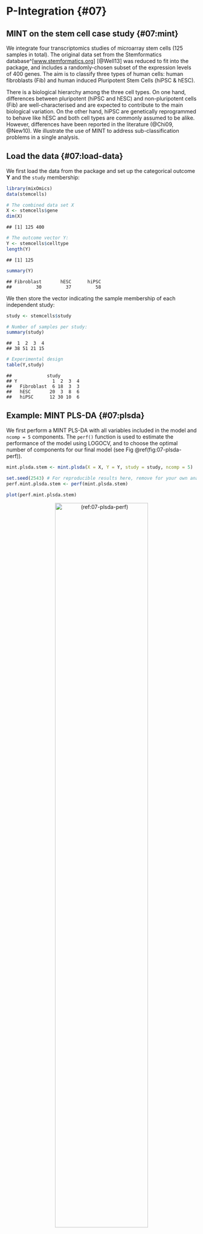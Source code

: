 






# P-Integration {#07}



## MINT on the stem cell case study {#07:mint}

We integrate four transcriptomics studies of microarray stem cells (125 samples in total). The original data set from the Stemformatics database^[www.stemformatics.org] [@Well13] was reduced to fit into the package, and includes a randomly-chosen subset of the expression levels of 400 genes. The aim is to classify three types of human cells: human fibroblasts (Fib) and human induced Pluripotent Stem Cells (hiPSC & hESC). 

There is a biological hierarchy among the three cell types. On one hand, differences between pluripotent (hiPSC and hESC) and non-pluripotent cells (Fib) are well-characterised and are expected to contribute to the main biological variation. On the other hand, hiPSC are genetically reprogrammed to behave like hESC and both cell types are commonly assumed to be alike. However, differences have been reported in the literature (@Chi09, @New10). We illustrate the use of MINT to address sub-classification problems in a single analysis.

## Load the data {#07:load-data}

We first load the data from the package and set up the categorical outcome $\boldsymbol Y$ and the `study` membership:


```r
library(mixOmics)
data(stemcells)

# The combined data set X
X <- stemcells$gene
dim(X)
```

```
## [1] 125 400
```

```r
# The outcome vector Y:  
Y <- stemcells$celltype 
length(Y) 
```

```
## [1] 125
```

```r
summary(Y)
```

```
## Fibroblast       hESC      hiPSC 
##         30         37         58
```

We then store the vector indicating the sample membership of each independent study:


```r
study <- stemcells$study

# Number of samples per study:
summary(study)
```

```
##  1  2  3  4 
## 38 51 21 15
```

```r
# Experimental design
table(Y,study)
```

```
##             study
## Y             1  2  3  4
##   Fibroblast  6 18  3  3
##   hESC       20  3  8  6
##   hiPSC      12 30 10  6
```


## Example: MINT PLS-DA {#07:plsda}

We first perform a MINT PLS-DA with all variables included in the model and `ncomp = 5` components. The `perf()` function is used to estimate the performance of the model using LOGOCV, and to choose the optimal number of components for our final model (see Fig \@ref(fig:07-plsda-perf)).



```r
mint.plsda.stem <- mint.plsda(X = X, Y = Y, study = study, ncomp = 5)

set.seed(2543) # For reproducible results here, remove for your own analyses
perf.mint.plsda.stem <- perf(mint.plsda.stem) 

plot(perf.mint.plsda.stem)
```

<div class="figure" style="text-align: center">
<img src="Figures/N-Integration/07-plsda-perf-1.png" alt="(ref:07-plsda-perf)" width="70%" />
<p class="caption">(\#fig:07-plsda-perf)(ref:07-plsda-perf)</p>
</div>

(ref:07-plsda-perf) **Choosing the number of components in `mint.plsda` using `perf()` with LOGOCV in the `stemcells` study**. Classification error rates (overall and balanced, see Module 2) are represented on the y-axis with respect to the number of components on the x-axis for each prediction distance (see Module 3 and Extra Reading material 'PLS-DA appendix'). The plot shows that the error rate reaches a minimum from 1 component with the BER and centroids distance.


Based on the performance plot (Figure \@ref(fig:07-plsda-perf)), `ncomp = 2` seems to achieve the best performance for the centroid distance, and `ncomp = 1` for the Mahalanobis distance in terms of BER. Additional numerical outputs such as the BER and overall error rates per component, and the error rates per class and per prediction distance, can be output:


```r
perf.mint.plsda.stem$global.error$BER
# Type also:
# perf.mint.plsda.stem$global.error
```

```
##        max.dist centroids.dist mahalanobis.dist
## comp1 0.3803556      0.3333333        0.3333333
## comp2 0.3519556      0.3320000        0.3725111
## comp3 0.3499556      0.3384000        0.3232889
## comp4 0.3541111      0.3427778        0.3898000
## comp5 0.3353778      0.3268667        0.3097111
```


While we may want to focus our interpretation on the first component, we run a final MINT PLS-DA model for `ncomp = 2` to obtain 2D graphical outputs (Figure \@ref(fig:07-plsda-sample-plot1)):


```r
final.mint.plsda.stem <- mint.plsda(X = X, Y = Y, study = study, ncomp = 2)

#final.mint.plsda.stem # Lists the different functions

plotIndiv(final.mint.plsda.stem, legend = TRUE, title = 'MINT PLS-DA', 
          subtitle = 'stem cell study', ellipse = T)
```

<div class="figure" style="text-align: center">
<img src="Figures/N-Integration/07-plsda-sample-plot1-1.png" alt="(ref:07-plsda-sample-plot1)" width="70%" />
<p class="caption">(\#fig:07-plsda-sample-plot1)(ref:07-plsda-sample-plot1)</p>
</div>

(ref:07-plsda-sample-plot1)  **Sample plot from the MINT PLS-DA performed on the `stemcells` gene expression data**. Samples are projected into the space spanned by the first two components. Samples are coloured by their cell types and symbols indicate the study membership. Component 1 discriminates <span style='color: #388ECC;'>fibroblast</span> vs. the others, while component 2 discriminates some of the <span style='color: #585858;'>hiPSC</span> vs. <span style='color: #F68B33;'>hESC</span>.  

The sample plot (Fig \@ref(fig:07-plsda-sample-plot1)) shows that <span style='color: #388ECC;'>fibroblast</span> are separated on the first component. We observe that while deemed not crucial for an optimal discrimination, the second component seems to help separate <span style='color: #F68B33;'>hESC</span> and <span style='color: #585858;'>hiPSC</span> further. The effect of study after MINT modelling is not strong. 

We can compare this output to a classical PLS-DA to visualise the study effect (Figure \@ref(fig:07-plsda-sample-plot2)):


```r
plsda.stem <- plsda(X = X, Y = Y, ncomp = 2)

plotIndiv(plsda.stem, pch = study,
          legend = TRUE, title = 'Classic PLS-DA',
          legend.title = 'Cell type', legend.title.pch = 'Study')
```

<div class="figure" style="text-align: center">
<img src="Figures/N-Integration/07-plsda-sample-plot2-1.png" alt="(ref:07-plsda-sample-plot2)" width="70%" />
<p class="caption">(\#fig:07-plsda-sample-plot2)(ref:07-plsda-sample-plot2)</p>
</div>

(ref:07-plsda-sample-plot2)  **Sample plot from a classic PLS-DA performed on the `stemcells` gene expression data** that highlights the study effect (indicated by symbols). Samples are projected into the space spanned by the first two components. We still do observe some discrimination between the cell types. 


## Example: MINT sPLS-DA {#07:splsda}

The MINT PLS-DA model shown earlier is built on all 400 genes in $\boldsymbol X$, many of which may be uninformative to characterise the different classes. Here we aim to identify a small subset of genes that best discriminate the classes.

### Number of variables to select {#07:splsda-tuning}

We can choose the `keepX` parameter using the `tune()` function for a MINT object. The function performs LOGOCV for different values of `test.keepX` provided on each component, and no repeat argument is needed. Based on the mean classification error rate (overall error rate or BER) and a centroids distance, we output the optimal number of variables `keepX` to be included in the final model.


```r
set.seed(2543)  # For a reproducible result here, remove for your own analyses
tune.mint.splsda.stem <- tune(X = X, Y = Y, study = study, 
                 ncomp = 2, test.keepX = seq(1, 100, 1),
                 method = 'mint.splsda', #Specify the method
                 measure = 'BER',
                 dist = "centroids.dist",
                 nrepeat = 3)

#tune.mint.splsda.stem # Lists the different types of outputs

# Mean error rate per component and per tested keepX value:
#tune.mint.splsda.stem$error.rate[1:5,]
```


The optimal number of variables to select on each specified component:

```r
tune.mint.splsda.stem$choice.keepX
```

```
## comp1 comp2 
##    24     1
```



```r
plot(tune.mint.splsda.stem)
```

<div class="figure" style="text-align: center">
<img src="Figures/N-Integration/07-splsda-tuning-plot-1.png" alt="(ref:07-splsda-tuning-plot)" width="70%" />
<p class="caption">(\#fig:07-splsda-tuning-plot)(ref:07-splsda-tuning-plot)</p>
</div>

(ref:07-splsda-tuning-plot) **Tuning `keepX` in MINT sPLS-DA performed on the `stemcells` gene expression data.** Each coloured line represents the balanced error rate (y-axis) per component across all tested `keepX` values (x-axis). The diamond indicates the optimal `keepX` value on a particular component which achieves the lowest classification error rate as determined with a one-sided $t-$test across the studies. 

The tuning plot in Figure \@ref(fig:07-splsda-tuning-plot) indicates the optimal number of variables to select on component 1 (24) and on component 2 (1). In fact, whilst the BER decreases with the addition of component 2, the standard deviation remains large, and thus only one component is optimal. However, the addition of this second component is useful for the graphical outputs, and also to attempt to discriminate the hESC and hiPCS cell types.

Note:

- *As shown in the quick start example, the tuning step can be omitted if you prefer to set arbitrary `keepX` values.*

### Final MINT sPLS-DA model {#07:splsda-final}

Following the tuning results, our final model is as follows (we still choose a model with two components in order to obtain 2D graphics):


```r
final.mint.splsda.stem <- mint.splsda(X = X, Y = Y, study = study, ncomp = 2,  
                              keepX = tune.mint.splsda.stem$choice.keepX)

#mint.splsda.stem.final # Lists useful functions that can be used with a MINT object
```


### Sample plots {#07:splsda-sample-plots}

The samples can be projected on the global components or alternatively using the partial components from each study (Fig \@ref(fig:07-splsda-sample-plots)). 


```r
plotIndiv(final.mint.splsda.stem, study = 'global', legend = TRUE, 
          title = 'Stem cells, MINT sPLS-DA', 
          subtitle = 'Global', ellipse = T)
```


```r
plotIndiv(final.mint.splsda.stem, study = 'all.partial', legend = TRUE, 
          title = 'Stem cells, MINT sPLS-DA', 
          subtitle = paste("Study",1:4))
```


<div class="figure" style="text-align: center">
<img src="Figures/MINT/07-splsda-sample-plot1-1.png" alt="(ref:07-splsda-sample-plots)" width="50%" /><img src="Figures/MINT/07-splsda-sample-plot2-1.png" alt="(ref:07-splsda-sample-plots)" width="50%" />
<p class="caption">(\#fig:07-splsda-sample-plots)(ref:07-splsda-sample-plots)</p>
</div>

(ref:07-splsda-sample-plots)  **Sample plots from the MINT sPLS-DA performed on the `stemcells` gene expression data**. Samples are projected into the space spanned by the first two components. Samples are coloured by their cell types and symbols indicate study membership.  (a) Global components from the model with 95\% ellipse confidence intervals around each sample class. (b) Partial components per study show a good agreement across studies.  Component 1 discriminates <span style='color: #388ECC;'>fibroblast</span> vs. the rest, component 2 discriminates further <span style='color: #F68B33;'>hESC</span> vs. <span style='color: #585858;'>hiPSC</span>. 

The visualisation of the partial components enables us to examine each study individually and check that the model is able to extract a good agreement between studies. 



### Variable plots {#07:splsda-variable-plots}


#### Correlation circle plot {#07:splsda-correlation-plot}

We can examine our molecular signature selected with MINT sPLS-DA. The correlation circle plot, presented in Module 2, highlights the contribution of each selected transcript to each component (close to the large circle), and their correlation (clusters of variables) in Figure \@ref(fig:07-splsda-correlation-plot2):


```r
plotVar(final.mint.splsda.stem)
```

<img src="Figures/N-Integration/07-splsda-correlation-plot1-1.png" width="70%" style="display: block; margin: auto;" />

<!-- Code below to highlight specific genes -->

<div class="figure" style="text-align: center">
<img src="Figures/N-Integration/07-splsda-correlation-plot2-1.png" alt="(ref:07-splsda-correlation-plot2)" width="70%" />
<p class="caption">(\#fig:07-splsda-correlation-plot2)(ref:07-splsda-correlation-plot2)</p>
</div>

(ref:07-splsda-correlation-plot2) **Correlation circle plot representing the genes selected by MINT sPLS-DA performed on the `stemcells` gene expression data** to examine the association of the genes selected on the first two components. We mainly observe two groups of genes, either <span style='color: #009E73;'>positively</span> or <span style='color: #CC79A7;'>negatively</span> associated with component 1 along the x-axis. This graphic should be interpreted in conjunction with the sample plot.


We observe a <span style='color: #CC79A7;'>subset of genes that are strongly correlated and negatively</span> associated to component 1 (negative values on the x-axis), which are likely to characterise the groups of samples hiPSC and hESC, and a <span style='color: #009E73;'>subset of genes positively</span> associated to component 1 that may characterise the fibroblast samples (and are negatively correlated to the previous group of genes). 

Note:

- *We can use the `var.name` argument to show gene name ID, as shown in Module 3 for PLS-DA.*

#### Clustered Image Maps {#07:splsda-cim}

The Clustered Image Map represents the expression levels of the gene signature per sample, similar to a PLS-DA object (see Module 3). Here we use the default Euclidean distance and Complete linkage in Figure \@ref(fig:07-splsda-cim) for a specific component (here 1): 


```r
# If facing margin issues, use either X11() or save the plot using the
# arguments save and name.save
cim(final.mint.splsda.stem, comp = 1, margins=c(10,5), 
    row.sideColors = color.mixo(as.numeric(Y)), row.names = FALSE,
    title = "MINT sPLS-DA, component 1")
```

<div class="figure" style="text-align: center">
<img src="Figures/N-Integration/07-splsda-cim-1.png" alt="(ref:07-splsda-cim)" width="70%" />
<p class="caption">(\#fig:07-splsda-cim)(ref:07-splsda-cim)</p>
</div>

(ref:07-splsda-cim) **Clustered Image Map of the genes selected by MINT sPLS-DA on the `stemcells` gene expression data for component 1 only**. A hierarchical clustering based on the gene expression levels of the selected genes on component 1, with samples in rows coloured according to cell type showing a separation of the <span style='color: #388ECC;'>fibroblast</span> vs. the other cell types.

As expected and observed from the sample plot Figure \@ref(fig:07-splsda-sample-plots), we observe in the CIM that the expression of the genes selected on component 1 discriminates primarily the <span style='color: #388ECC;'>fibroblast</span> vs. the other cell types.

#### Relevance networks {#07:splsda-network}

Relevance networks can also be plotted for a PLS-DA object, but would only show the association between the selected genes and the cell type (dummy variable in $\boldsymbol Y$ as an outcome category) as shown in Figure \@ref(fig:07-splsda-network). Only the variables selected on component 1 are shown (`comp = 1`): 


```r
# If facing margin issues, use either X11() or save the plot using the
# arguments save and name.save
network(final.mint.splsda.stem, comp = 1,
        color.node = c(color.mixo(1), color.mixo(2)), 
        shape.node = c("rectangle", "circle"))
```

<div class="figure" style="text-align: center">
<img src="Figures/N-Integration/07-splsda-network-1.png" alt="(ref:07-splsda-network)" width="70%" />
<p class="caption">(\#fig:07-splsda-network)(ref:07-splsda-network)</p>
</div>

(ref:07-splsda-network) **Relevance network of the genes selected by MINT sPLS-DA performed on the `stemcells` gene expression data for component 1 only**. Associations between variables from $\boldsymbol X$ and the dummy matrix $\boldsymbol Y$ are calculated as detailed in Extra Reading material from Module 2.  Edges indicate <span style='color: #CC0000;'>high</span> or <span style='color: #009E73;'>low</span> association between the genes and the different cell types. 


#### Variable selection and loading plots {#07:splsda-loading-plot}

The `selectVar()` function outputs the selected transcripts on the first component along with their loading weight values. We consider variables as important in the model when their absolute loading weight value is high. In addition to this output, we can compare the stability of the selected features across studies using the `perf()` function, as shown in PLS-DA in Module 3.


```r
# Just a head
head(selectVar(final.mint.plsda.stem, comp = 1)$value)
```

```
##                   value.var
## ENSG00000181449 -0.09764220
## ENSG00000123080  0.09606034
## ENSG00000110721 -0.09595070
## ENSG00000176485 -0.09457383
## ENSG00000184697 -0.09387322
## ENSG00000102935 -0.09370298
```

The `plotLoadings()` function displays the coefficient weight of each selected variable in each study and shows the agreement of the gene signature across studies (Figure \@ref(fig:07-splsda-loading-plot)). Colours indicate the class in which the mean expression value of each selected gene is maximal. For component 1, we obtain:


```r
plotLoadings(final.mint.splsda.stem, contrib = "max", method = 'mean', comp=1, 
             study="all.partial", title="Contribution on comp 1", 
             subtitle = paste("Study",1:4))
```

<div class="figure" style="text-align: center">
<img src="Figures/N-Integration/07-splsda-loading-plot-1.png" alt="(ref:07-splsda-loading-plot)" width="70%" />
<p class="caption">(\#fig:07-splsda-loading-plot)(ref:07-splsda-loading-plot)</p>
</div>

(ref:07-splsda-loading-plot) **Loading plots of the genes selected by the MINT sPLS-DA performed on the `stemcells` data, on component 1 per study**. Each plot represents one study, and the variables are coloured according to the cell type they are maximally expressed in, on average. The length of the bars indicate the loading coefficient values that define the component. Several <span style='color: #388ECC;'>genes</span> distinguish between <span style='color: #388ECC;'>fibroblast</span> and the other cell types, and are consistently overexpressed in these samples across all studies. We observe slightly more variability in whether the expression levels of the other genes are more indicative of <span style='color: #585858;'>hiPSC</span> or <span style='color: #F68B33;'>hESC</span> cell types. 

Several <span style='color: #388ECC;'>genes</span> are consistently over-expressed on average in the <span style='color: #388ECC;'>fibroblast</span> samples in each of the studies, however, we observe a less consistent pattern for the other genes that characterise <span style='color: #585858;'>hiPSC</span>} and <span style='color: #F68B33;'>hESC</span>. This can be explained as the discrimination between both classes is challenging on component 1 (see sample plot in Figure \@ref(fig:07-splsda-sample-plots)).

### Classification performance {#07:splsda-perf}

We assess the performance of the MINT sPLS-DA model with the `perf()` function. Since the previous tuning was conducted with the distance `centroids.dist`, the same distance is used to assess the performance of the final model. We do not need to specify the argument `nrepeat` as we use LOGOCV in the function.


```r
set.seed(123)  # For reproducible results here, remove for your own study
perf.mint.splsda.stem.final <- perf(final.mint.plsda.stem, dist = 'centroids.dist')

perf.mint.splsda.stem.final$global.error
```

```
## $BER
##       centroids.dist
## comp1      0.3333333
## comp2      0.3320000
## 
## $overall
##       centroids.dist
## comp1          0.456
## comp2          0.392
## 
## $error.rate.class
## $error.rate.class$centroids.dist
##                comp1     comp2
## Fibroblast 0.0000000 0.0000000
## hESC       0.1891892 0.4594595
## hiPSC      0.8620690 0.5517241
```

The classification error rate per class is particularly insightful to understand which cell types are difficult to classify, hESC and hiPS -  whose mixture can be explained for biological reasons.

## Take a detour {#07:splsda-auroc}

### AUC
An AUC plot for the integrated data can be obtained using the function `auroc()` (Fig \@ref(fig:07-splsda-auroc-plots)). 

Remember that the AUC incorporates measures of sensitivity and specificity for every possible cut-off of the predicted dummy variables. However, our PLS-based models rely on prediction distances, which can be seen as a determined optimal cut-off. Therefore, the ROC and AUC criteria may not be particularly insightful in relation to the performance evaluation of our supervised multivariate methods, but can complement the statistical analysis (from @Roh17). 


```r
auroc(final.mint.splsda.stem, roc.comp = 1)
```

We can also obtain an AUC plot per study by specifying the argument `roc.study`:


```r
auroc(final.mint.splsda.stem, roc.comp = 1, roc.study = '2')
```


<div class="figure" style="text-align: center">
<img src="Figures/MINT/07-splsda-auroc1-1.png" alt="(ref:07-splsda-auroc-plots)" width="50%" /><img src="Figures/MINT/07-splsda-auroc2-1.png" alt="(ref:07-splsda-auroc-plots)" width="50%" />
<p class="caption">(\#fig:07-splsda-auroc-plots)(ref:07-splsda-auroc-plots)</p>
</div>

(ref:07-splsda-auroc-plots) **ROC curve and AUC from the MINT sPLS-DA performed on the `stemcells` gene expression data for global and specific studies**, averaged across one-vs-all comparisons. Numerical outputs include the AUC and a Wilcoxon test $p-$value for each 'one vs. other' class comparison that are performed per component. This output complements the sPLS-DA performance evaluation but *should not be used for tuning* (as the prediction process in sPLS-DA is based on prediction distances, not a cutoff that maximises specificity and sensitivity as in ROC). The plot suggests that the selected features are more accurate in classifying <span style='color: #CC0000;'>fibroblasts versus the other cell types</span>, and less accurate in distinguishing <span style='color: #009E73;'>hESC versus the other cell types</span> or <span style='color: #388ECC;'>hiPSC versus the other cell types</span>.


### Prediction on an external study {#07:splsda-predict}

We use the  `predict()` function to predict the class membership of new test samples from an external study. We provide an example where we set aside a particular study, train the MINT model on the remaining three studies, then predict on the test study. This process exactly reflects the inner workings of the `tune()` and `perf()` functions using LOGOCV.

Here during our model training on the three studies only, we assume we have performed the tuning steps described in this case study to choose `ncomp` and `keepX` (here set to arbitrary values to avoid overfitting):


```r
# We predict on study 3
indiv.test <- which(study == "3")

# We train on the remaining studies, with pre-tuned parameters
mint.splsda.stem2 <- mint.splsda(X = X[-c(indiv.test), ], 
                                Y = Y[-c(indiv.test)], 
                                study = droplevels(study[-c(indiv.test)]), 
                                ncomp = 1,  
                                keepX = 30)

mint.predict.stem <- predict(mint.splsda.stem2, newdata = X[indiv.test, ], 
                        dist = "centroids.dist",
                        study.test = factor(study[indiv.test]))

# Store class prediction with a model with 1 comp
indiv.prediction <- mint.predict.stem$class$centroids.dist[, 1]

# The confusion matrix compares the real subtypes with the predicted subtypes
conf.mat <- get.confusion_matrix(truth = Y[indiv.test],
                     predicted = indiv.prediction)

conf.mat
```

```
##            predicted.as.Fibroblast predicted.as.hESC predicted.as.hiPSC
## Fibroblast                       3                 0                  0
## hESC                             0                 4                  4
## hiPSC                            2                 2                  6
```

Here we have considered a trained model with one component, and compared the cell type prediction for the test study 3 with the known cell types. The classification error rate is relatively high, but potentially could be improved with a proper tuning, and a larger number of studies in the training set.


```r
# Prediction error rate
(sum(conf.mat) - sum(diag(conf.mat)))/sum(conf.mat)
```

```
## [1] 0.3809524
```

